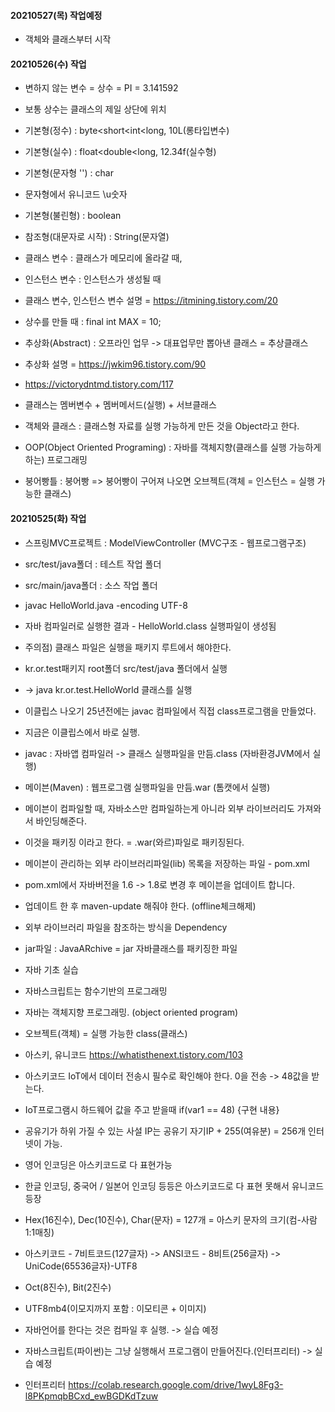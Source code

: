 #### 20210527(목) 작업예정
- 객체와 클래스부터 시작

#### 20210526(수) 작업
- 변하지 않는 변수 = 상수 = PI = 3.141592
- 보통 상수는 클래스의 제일 상단에 위치
- 기본형(정수) : byte<short<int<long, 10L(롱타입변수)
- 기본형(실수) : float<double<long, 12.34f(실수형)
- 기본형(문자형 '') : char
- 문자형에서 유니코드 \u숫자 
- 기본형(불린형) : boolean

- 참조형(대문자로 시작) : String(문자열)

- 클래스 변수 : 클래스가 메모리에 올라갈 때,
- 인스턴스 변수 : 인스턴스가 생성될 때
- 클래스 변수, 인스턴스 변수 설명 = https://itmining.tistory.com/20
- 상수를 만들 때 : final int MAX = 10;

- 추상화(Abstract) : 오프라인 업무 -> 대표업무만 뽑아낸 클래스 = 추상클래스
- 추상화 설명 = https://jwkim96.tistory.com/90
- https://victorydntmd.tistory.com/117
- 클래스는 멤버변수 + 멤버메서드(실행) + 서브클래스
- 객체와 클래스 : 클래스형 자료를 실행 가능하게 만든 것을 Object라고 한다.
- OOP(Object Oriented Programing) : 자바를 객체지향(클래스를 실행 가능하게 하는) 프로그래밍
- 붕어빵틀 : 붕어빵 => 붕어빵이 구어져 나오면 오브젝트(객체 = 인스턴스 = 실행 가능한 클래스)


#### 20210525(화) 작업
- 스프링MVC프로젝트 : ModelViewController (MVC구조 - 웹프로그램구조)
- src/test/java폴더 : 테스트 작업 폴더
- src/main/java폴더 : 소스 작업 폴더
- javac HelloWorld.java -encoding UTF-8 
- 자바 컴파일러로 실행한 결과 - HelloWorld.class 실행파일이 생성됨
- 주의점) 클래스 파일은 실행을 패키지 루트에서 해야한다.
- kr.or.test패키지 root폴더 src/test/java 폴더에서 실행
- -> java kr.or.test.HelloWorld 클래스를 실행
- 이클립스 나오기 25년전에는 javac 컴파일에서 직접 class프로그램을 만들었다.
- 지금은 이클립스에서 바로 실행.
- javac : 자바앱 컴파일러 -> 클래스 실행파일을 만듬.class (자바환경JVM에서 실행)
- 메이븐(Maven) : 웹프로그램 실행파일을 만듬.war (톰캣에서 실행)
- 메이븐이 컴파일할 때, 자바소스만 컴파일하는게 아니라 외부 라이브러리도 가져와서 바인딩해준다.
- 이것을 패키징 이라고 한다. = .war(와르)파일로 패키징된다.
- 메이븐이 관리하는 외부 라이브러리파일(lib) 목록을 저장하는 파일 - pom.xml
- pom.xml에서 자바버전을 1.6 -> 1.8로 변경 후 메이븐을 업데이트 합니다.
- 업데이트 한 후 maven-update 해줘야 한다. (offline체크해제)
- 외부 라이브러리 파일을 참조하는 방식을 Dependency
- jar파일 : JavaARchive = jar 자바클래스를 패키징한 파일


- 자바 기초 실습
- 자바스크립트는 함수기반의 프로그래밍
- 자바는 객체지향 프로그래밍. (object oriented program)
- 오브젝트(객체) = 실행 가능한 class(클래스)

- 아스키, 유니코드 https://whatisthenext.tistory.com/103
- 아스키코드 IoT에서 데이터 전송시 필수로 확인해야 한다. 0을 전송 -> 48값을 받는다.
- IoT프로그램시 하드웨어 값을 주고 받을때 if(var1 == 48) {구현 내용}
- 공유기가 하위 가질 수 있는 사설 IP는 공유기 자기IP + 255(여유분) = 256개 인터넷이 가능.
- 영어 인코딩은 아스키코드로 다 표현가능
- 한글 인코딩, 중국어 / 일본어 인코딩 등등은 아스키코드로 다 표현 못해서 유니코드 등장
- Hex(16진수), Dec(10진수), Char(문자) = 127개 = 아스키 문자의 크기(컴-사람 1:1매칭)
- 아스키코드 - 7비트코드(127글자) -> ANSI코드 - 8비트(256글자) -> UniCode(65536글자)-UTF8
- Oct(8진수), Bit(2진수)
- UTF8mb4(이모지까지 포함 : 이모티콘 + 이미지)
- 자바언어를 한다는 것은 컴파일 후 실행. -> 실습 예정
- 자바스크립트(파이썬)는 그냥 실행해서 프로그램이 만들어진다.(인터프리터) -> 실습 예정
- 인터프리터 https://colab.research.google.com/drive/1wyL8Fg3-l8PKpmqbBCxd_ewBGDKdTzuw


 
